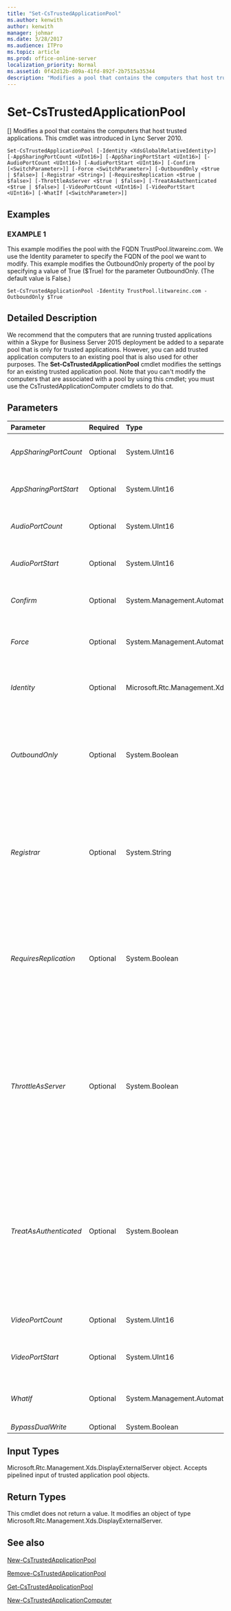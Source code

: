 ```yaml
---
title: "Set-CsTrustedApplicationPool"
ms.author: kenwith
author: kenwith
manager: johmar
ms.date: 3/28/2017
ms.audience: ITPro
ms.topic: article
ms.prod: office-online-server
localization_priority: Normal
ms.assetid: 0f42d12b-d09a-41fd-892f-2b7515a35344
description: "Modifies a pool that contains the computers that host trusted applications. This cmdlet was introduced in Lync Server 2010."
---
```


# Set-CsTrustedApplicationPool
[]
Modifies a pool that contains the computers that host trusted applications. This cmdlet was introduced in Lync Server 2010.
  
```
Set-CsTrustedApplicationPool [-Identity <XdsGlobalRelativeIdentity>] [-AppSharingPortCount <UInt16>] [-AppSharingPortStart <UInt16>] [-AudioPortCount <UInt16>] [-AudioPortStart <UInt16>] [-Confirm [<SwitchParameter>]] [-Force <SwitchParameter>] [-OutboundOnly <$true | $false>] [-Registrar <String>] [-RequiresReplication <$true | $false>] [-ThrottleAsServer <$true | $false>] [-TreatAsAuthenticated <$true | $false>] [-VideoPortCount <UInt16>] [-VideoPortStart <UInt16>] [-WhatIf [<SwitchParameter>]]

```

## Examples

### EXAMPLE 1

This example modifies the pool with the FQDN TrustPool.litwareinc.com. We use the Identity parameter to specify the FQDN of the pool we want to modify. This example modifies the OutboundOnly property of the pool by specifying a value of True ($True) for the parameter OutboundOnly. (The default value is False.)
  
```
Set-CsTrustedApplicationPool -Identity TrustPool.litwareinc.com -OutboundOnly $True
```

## Detailed Description

We recommend that the computers that are running trusted applications within a Skype for Business Server 2015 deployment be added to a separate pool that is only for trusted applications. However, you can add trusted application computers to an existing pool that is also used for other purposes. The **Set-CsTrustedApplicationPool** cmdlet modifies the settings for an existing trusted application pool. Note that you can't modify the computers that are associated with a pool by using this cmdlet; you must use the CsTrustedApplicationComputer cmdlets to do that.
  
## Parameters

|**Parameter**|**Required**|**Type**|**Description**|
|:-----|:-----|:-----|:-----|
| _AppSharingPortCount_ <br/> |Optional  <br/> |System.UInt16  <br/> |The number of ports available in the port range for application sharing connections.  <br/> |
| _AppSharingPortStart_ <br/> |Optional  <br/> |System.UInt16  <br/> |The number of the first port in the port range available for application sharing connections.  <br/> |
| _AudioPortCount_ <br/> |Optional  <br/> |System.UInt16  <br/> |The number of ports available in the port range for audio connections.  <br/> |
| _AudioPortStart_ <br/> |Optional  <br/> |System.UInt16  <br/> |The number of the first port in the port range available for audio connections.  <br/> |
| _Confirm_ <br/> |Optional  <br/> |System.Management.Automation.SwitchParameter  <br/> |Prompts you for confirmation before executing the command.  <br/> |
| _Force_ <br/> |Optional  <br/> |System.Management.Automation.SwitchParameter  <br/> |Suppresses any confirmation prompts that would otherwise be displayed before making changes.  <br/> |
| _Identity_ <br/> |Optional  <br/> |Microsoft.Rtc.Management.Xds.XdsGlobalRelativeIdentity  <br/> |The fully qualified domain name (FQDN) or service ID of the pool whose settings you want to modify.  <br/> |
| _OutboundOnly_ <br/> |Optional  <br/> |System.Boolean  <br/> |Specifies whether a trusted application can initiate a connection to a server within the pool. Set this value to True if you want all connections to be initiated by the server rather than the application.  <br/> |
| _Registrar_ <br/> |Optional  <br/> |System.String  <br/> |The service ID or FQDN of the Registrar service for the pool. Note that changing the Registrar will orphan any contacts attached to the application. Those contacts must be moved by calling the **Move-CsApplicationEndpoint** cmdlet. <br/> |
| _RequiresReplication_ <br/> |Optional  <br/> |System.Boolean  <br/> |Determines whether replication is required for this pool. Set this value to False if replication is not required. You would ordinarily set this parameter to False for Microsoft Outlook Web Access and manually-provisioned applications.  <br/> |
| _ThrottleAsServer_ <br/> |Optional  <br/> |System.Boolean  <br/> |Set this parameter to false to throttle connections between the servers within the pool and trusted applications as clients. This places greater restrictions on the connections than the default True, which throttles connections as servers. Throttling a connection simply places restrictions on the number of transactions that can occur simultaneously.  <br/> |
| _TreatAsAuthenticated_ <br/> |Optional  <br/> |System.Boolean  <br/> |Determines whether authentication is required for trusted applications connecting to servers within the pool. Set this parameter to False if you want to require trusted applications to be authenticated. The default value of True allows the trusted applications to connect under the assumption they've already been authenticated.  <br/> |
| _VideoPortCount_ <br/> |Optional  <br/> |System.UInt16  <br/> |The number of ports available in the port range for video connections.  <br/> |
| _VideoPortStart_ <br/> |Optional  <br/> |System.UInt16  <br/> |The number of the first port in the port range available for video connections.  <br/> |
| _WhatIf_ <br/> |Optional  <br/> |System.Management.Automation.SwitchParameter  <br/> |Describes what would happen if you executed the command without actually executing the command.  <br/> |
| _BypassDualWrite_ <br/> |Optional  <br/> |System.Boolean  <br/> |PARAMVALUE: $true | $false  <br/> |
   
## Input Types

Microsoft.Rtc.Management.Xds.DisplayExternalServer object. Accepts pipelined input of trusted application pool objects.
  
## Return Types

This cmdlet does not return a value. It modifies an object of type Microsoft.Rtc.Management.Xds.DisplayExternalServer.
  
## See also

#### 

[New-CsTrustedApplicationPool](new-cstrustedapplicationpool.md)
  
[Remove-CsTrustedApplicationPool](remove-cstrustedapplicationpool.md)
  
[Get-CsTrustedApplicationPool](get-cstrustedapplicationpool.md)
  
[New-CsTrustedApplicationComputer](new-cstrustedapplicationcomputer.md)

